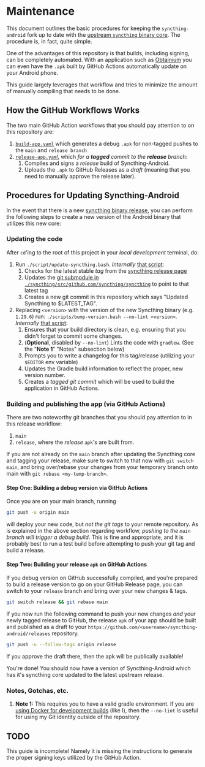 # Maintenance
This document outlines the basic procedures for keeping the `syncthing-android` fork up to date with the [upstream `syncthing` binary core](https://github.com/syncthing/syncthing/releases). The procedure is, in fact, quite simple.

One of the advantages of this repository is that builds, including signing, can be completely automated. With an application such as [Obtainium](https://github.com/ImranR98/Obtainium) you can even have the `.apk` built by GitHub Actions automatically update on your Android phone.

This guide largely leverages that workflow and tries to minimize the amount of manually compiling that needs to be done.


## How the GitHub Workflows Works
The two main GitHub Action workflows that you should pay attention to on this repository are:

1. [`build-app.yaml`](/.github/workflows/build-app.yaml) which generates a debug `.apk` for non-tagged pushes to the `main` and `release branch`
2. [`release-app.yaml`](/.github/workflows/release-app.yaml) which _for a **tagged** commit to the **release** branch_:
   1. Compiles and signs a _release_ build of Syncthing-Android.
   2. Uploads the `.apk` to GitHub Releases as a _draft_ (meaning that you need to manually approve the release later).

## Procedures for Updating Syncthing-Android
In the event that there is a new [syncthing binary release](https://github.com/syncthing/syncthing/releases), you can perform the following steps to create a new version of the Android binary that utilizes this new core:

### Updating the code

After `cd`'ing to the root of this project in your _local development_ terminal, do:

1. Run `./script/update-syncthing.bash`. _Internally_ [that script](scripts/update-syncthing.bash):
   1. Checks for the latest stable _tag_ from the [syncthing release page](https://github.com/syncthing/syncthing/releases)
   2. Updates the [git submodule in `./syncthing/src/github.com/syncthing/syncthing`](/syncthing/src/github.com/syncthing) to point to that latest tag
   3. Creates a new git commit in this repository which says "Updated Syncthing to $LATEST_TAG".
2. Replacing `<version>` with the version of the new Syncthing binary (e.g. `1.29.6`) run: `./scripts/bump-version.bash --no-lint <version>`. _Internally_ [that script](scripts/bump-version.bash):
   1. Ensures that your build directory is clean, e.g. ensuring that you didn't forget to commit some changes.
   2. (**Optional**, disabled by `--no-lint`) Lints the code with `gradlew`. (See the "**Note 1**" "Notes" subsection below)
   3. Prompts you to write a changelog for this tag/release (utilizing your `$EDITOR` env variable)
   4. Updates the Gradle build information to reflect the proper, new version number.
   5. Creates a _tagged git commit_ which will be used to build the application in GitHub Actions.

### Building and publishing the app (via GitHub Actions)

There are two noteworthy git branches that you should pay attention to in this release workflow:
1. `main`
2. `release`, where the _release_ `apk`'s are built from.

If you are not already on the `main` branch after updating the Syncthing core and tagging your release, make sure to switch to that now with `git switch main`, and bring over/rebase your changes from your temporary branch onto main with `git rebase <my-temp-branch>`.

#### Step One: Building a debug version via GitHub Actions
Once you are on your main branch, running
```bash
git push -u origin main
```
will deploy your new code, but _not the git tags_ to your remote repository. As is explained in the above section regarding workflow, _pushing to the `main` branch will trigger a debug build_. This is fine and appropriate, and it is probably best to run a test build before attempting to push your git tag and build a release.

#### Step Two: Building your release `apk` on GitHub Actions
If you debug version on GitHub successfully compiled, and you're prepared to build a release version to go on your GitHub Release page, you can switch to your `release` branch and bring over your new changes & tags.
```bash
git switch release && git rebase main
```

If you now run the following command to push your new changes _and_ your newly tagged release to GitHub, the release `apk` of your app should be built and published as a draft to your `https://github.com/<username>/syncthing-android/releases` repository. 
```bash
git push -u --follow-tags origin release
```
If you approve the draft there, then the apk will be publically available!

You're done! You should now have a version of Syncthing-Android which has it's syncthing core updated to the latest upstream release.

### Notes, Gotchas, etc.
1. **Note 1:** This requires you to have a valid gradle environment. If you are [using Docker for development builds](/docker) (like I), then the `--no-lint` is useful for using my Git identity outside of the repository.

## TODO
This guide is incomplete! Namely it is missing the instructions to generate the proper signing keys utilized by the GitHub Action.
